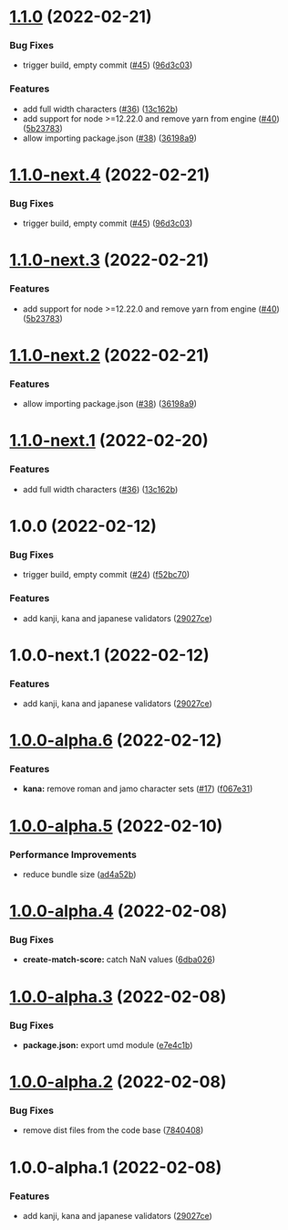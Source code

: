 # [1.1.0](https://github.com/arjunvegda/japanese-moji/compare/v1.0.0...v1.1.0) (2022-02-21)


### Bug Fixes

* trigger build, empty commit ([#45](https://github.com/arjunvegda/japanese-moji/issues/45)) ([96d3c03](https://github.com/arjunvegda/japanese-moji/commit/96d3c0369aadee560cc6aee1742e977a31e2a718))


### Features

* add full width characters ([#36](https://github.com/arjunvegda/japanese-moji/issues/36)) ([13c162b](https://github.com/arjunvegda/japanese-moji/commit/13c162bf76ec092b4a4bcf89cf291382fa338070))
* add support for node >=12.22.0 and remove yarn from engine ([#40](https://github.com/arjunvegda/japanese-moji/issues/40)) ([5b23783](https://github.com/arjunvegda/japanese-moji/commit/5b23783146ad52182f891a38f87a605836ca05e2))
* allow importing package.json ([#38](https://github.com/arjunvegda/japanese-moji/issues/38)) ([36198a9](https://github.com/arjunvegda/japanese-moji/commit/36198a91b8c9480987125893f8b3dcbc3646b107))

# [1.1.0-next.4](https://github.com/arjunvegda/japanese-moji/compare/v1.1.0-next.3...v1.1.0-next.4) (2022-02-21)


### Bug Fixes

* trigger build, empty commit ([#45](https://github.com/arjunvegda/japanese-moji/issues/45)) ([96d3c03](https://github.com/arjunvegda/japanese-moji/commit/96d3c0369aadee560cc6aee1742e977a31e2a718))

# [1.1.0-next.3](https://github.com/arjunvegda/japanese-moji/compare/v1.1.0-next.2...v1.1.0-next.3) (2022-02-21)


### Features

* add support for node >=12.22.0 and remove yarn from engine ([#40](https://github.com/arjunvegda/japanese-moji/issues/40)) ([5b23783](https://github.com/arjunvegda/japanese-moji/commit/5b23783146ad52182f891a38f87a605836ca05e2))

# [1.1.0-next.2](https://github.com/arjunvegda/japanese-moji/compare/v1.1.0-next.1...v1.1.0-next.2) (2022-02-21)


### Features

* allow importing package.json ([#38](https://github.com/arjunvegda/japanese-moji/issues/38)) ([36198a9](https://github.com/arjunvegda/japanese-moji/commit/36198a91b8c9480987125893f8b3dcbc3646b107))

# [1.1.0-next.1](https://github.com/arjunvegda/japanese-moji/compare/v1.0.0...v1.1.0-next.1) (2022-02-20)


### Features

* add full width characters ([#36](https://github.com/arjunvegda/japanese-moji/issues/36)) ([13c162b](https://github.com/arjunvegda/japanese-moji/commit/13c162bf76ec092b4a4bcf89cf291382fa338070))

# 1.0.0 (2022-02-12)


### Bug Fixes

* trigger build, empty commit ([#24](https://github.com/arjunvegda/japanese-moji/issues/24)) ([f52bc70](https://github.com/arjunvegda/japanese-moji/commit/f52bc709a9ba784a1d8dba0b8a801f841c68721d))


### Features

* add kanji, kana and japanese validators ([29027ce](https://github.com/arjunvegda/japanese-moji/commit/29027ceb0c55b7ab0bd74f90a86481ee7677d90a))

# 1.0.0-next.1 (2022-02-12)


### Features

* add kanji, kana and japanese validators ([29027ce](https://github.com/arjunvegda/japanese-moji/commit/29027ceb0c55b7ab0bd74f90a86481ee7677d90a))

# [1.0.0-alpha.6](https://github.com/arjunvegda/japanese-moji/compare/v1.0.0-alpha.5...v1.0.0-alpha.6) (2022-02-12)


### Features

* **kana:** remove roman and jamo character sets ([#17](https://github.com/arjunvegda/japanese-moji/issues/17)) ([f067e31](https://github.com/arjunvegda/japanese-moji/commit/f067e31b8253a37d60c1428f14158f6155970b68))

# [1.0.0-alpha.5](https://github.com/arjunvegda/japanese-moji/compare/v1.0.0-alpha.4...v1.0.0-alpha.5) (2022-02-10)


### Performance Improvements

* reduce bundle size ([ad4a52b](https://github.com/arjunvegda/japanese-moji/commit/ad4a52bdc0ddfb6ecf4c61f6914e0cca643be580))

# [1.0.0-alpha.4](https://github.com/arjunvegda/japanese-moji/compare/v1.0.0-alpha.3...v1.0.0-alpha.4) (2022-02-08)


### Bug Fixes

* **create-match-score:** catch NaN values ([6dba026](https://github.com/arjunvegda/japanese-moji/commit/6dba026ce5e9f3f3a047a26712f1a6b7399dbbad))

# [1.0.0-alpha.3](https://github.com/arjunvegda/japanese-moji/compare/v1.0.0-alpha.2...v1.0.0-alpha.3) (2022-02-08)


### Bug Fixes

* **package.json:** export umd module ([e7e4c1b](https://github.com/arjunvegda/japanese-moji/commit/e7e4c1b3d7ece14aee51bcc4fc60187d9d0482e2))

# [1.0.0-alpha.2](https://github.com/arjunvegda/japanese-moji/compare/v1.0.0-alpha.1...v1.0.0-alpha.2) (2022-02-08)


### Bug Fixes

* remove dist files from the code base ([7840408](https://github.com/arjunvegda/japanese-moji/commit/78404089014b6a5a752766879b3b1fb40e96df0b))

# 1.0.0-alpha.1 (2022-02-08)


### Features

* add kanji, kana and japanese validators ([29027ce](https://github.com/arjunvegda/japanese-moji/commit/29027ceb0c55b7ab0bd74f90a86481ee7677d90a))
